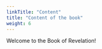 ```yaml
---
linkTitle: "Content"
title: "Content of the book"
weight: 6
---
```


Welcome to the Book of Revelation!

<!--more-->
